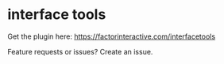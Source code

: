 # interface tools
 
Get the plugin here: https://factorinteractive.com/interfacetools

Feature requests or issues? Create an issue.
